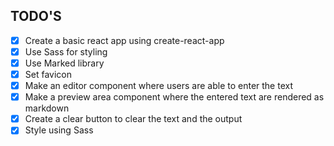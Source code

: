 ## TODO'S

- [x] Create a basic react app using create-react-app
- [x] Use Sass for styling
- [x] Use Marked library
- [x] Set favicon
- [x] Make an editor component where users are able to enter the text
- [x] Make a preview area component where the entered text are rendered as markdown
- [x] Create a clear button to clear the text and the output
- [x] Style using Sass
